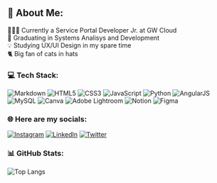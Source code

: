  ## 💫 About Me:
 👩🏻‍💻 Currently a Service Portal Developer Jr. at GW Cloud <br>
 📖 Graduating in Systems Analisys and Development <br>
 💡 Studying UX/UI Design in my spare time <br>
 🐈 Big fan of cats in hats <br>

### 💻 Tech Stack:
  ![Markdown](https://img.shields.io/badge/markdown-%23000000.svg?style=flat&logo=markdown&logoColor=white) ![HTML5](https://img.shields.io/badge/HML5-%23E34F26.svg?style=flat&logo=html5&logoColor=white) ![CSS3](https://img.shields.io/badge/CSS3-%231572B6.svg?style=flat&logo=css3&logoColor=white) ![JavaScript](https://img.shields.io/badge/javascript-%23323330.svg?style=flat&logo=javascript&logoColor=%23F7DF1E) ![Python](https://img.shields.io/badge/python-3670A0?style=flat&logo=python&logoColor=ffdd54)  ![AngularJS](https://img.shields.io/badge/AngularJS-%23a6120d.svg?style=flat&logo=angularJS&logoColor=white)    ![MySQL](https://img.shields.io/badge/mySQL-%2300f.svg?style=flat&logo=mysql&logoColor=white)  ![Canva](https://img.shields.io/badge/Canva-%2300C4CC.svg?style=flat&logo=Canva&logoColor=white)  ![Adobe Lightroom](https://img.shields.io/badge/Adobe%20Lightroom-31A8FF.svg?style=flat&logo=Adobe%20Lightroom&logoColor=white) ![Notion](https://img.shields.io/badge/Notion-%23F66B92.svg?style=flat&logo=notion&logoColor=white) ![Figma](https://img.shields.io/badge/Figma-%23668eff.svg?style=flat&logo=figma&logoColor=white) 
 
### 🌐 Here are my socials:
[![Instagram](https://img.shields.io/badge/Instagram-%23E4405F.svg?logo=Instagram&logoColor=white)](https://instagram.com/gabriniee) [![LinkedIn](https://img.shields.io/badge/LinkedIn-%230077B5.svg?logo=linkedin&logoColor=white)](https://linkedin.com/in/gabrielafcss) [![Twitter](https://img.shields.io/badge/Twitter-%231DA1F2.svg?logo=Twitter&logoColor=white)](https://twitter.com/gabriniee) 

### 📊 GitHub Stats:

![Top Langs](https://[github-readme-stats.vercel.app](https://readme-stats-gabrinie.vercel.app/)/api/top-langs/?username=gabrinie&layout=compact&theme=panda)

